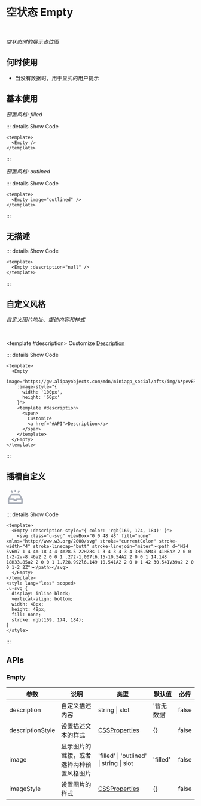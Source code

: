 # 空状态 Empty

<BackTop />
<Watermark fullscreen content="Vue Amazing UI" />

<br/>

*空状态时的展示占位图*

## 何时使用

- 当没有数据时，用于显式的用户提示

## 基本使用

*预置风格: filled*

<Empty />

::: details Show Code

```vue
<template>
  <Empty />
</template>
```

:::

*预置风格: outlined*

<Empty image="outlined" />

::: details Show Code

```vue
<template>
  <Empty image="outlined" />
</template>
```

:::

## 无描述

<Empty :description="null" />

::: details Show Code

```vue
<template>
  <Empty :description="null" />
</template>
```

:::

## 自定义风格

*自定义图片地址、描述内容和样式*

<br/>

<Empty
  image="https://gw.alipayobjects.com/mdn/miniapp_social/afts/img/A*pevERLJC9v0AAAAAAAAAAABjAQAAAQ/original"
  :image-style="{
    width: '100px',
    height: '60px'
  }">
  <template #description>
    <span>
      Customize
      <a href="#API">Description</a>
    </span>
  </template>
</Empty>

::: details Show Code

```vue
<template>
  <Empty
    image="https://gw.alipayobjects.com/mdn/miniapp_social/afts/img/A*pevERLJC9v0AAAAAAAAAAABjAQAAAQ/original"
    :image-style="{
      width: '100px',
      height: '60px'
    }">
    <template #description>
      <span>
        Customize
        <a href="#API">Description</a>
      </span>
    </template>
  </Empty>
</template>
```

:::

## 插槽自定义

<Empty :description-style="{ color: 'rgb(169, 174, 184)' }">
  <svg class="u-svg" viewBox="0 0 48 48" fill="none" xmlns="http://www.w3.org/2000/svg" stroke="currentColor" stroke-width="4" stroke-linecap="butt" stroke-linejoin="miter"><path d="M24 5v6m7 1 4-4m-18 4-4-4m28.5 22H28s-1 3-4 3-4-3-4-3H6.5M40 41H8a2 2 0 0 1-2-2v-8.46a2 2 0 0 1 .272-1.007l6.15-10.54A2 2 0 0 1 14.148 18H33.85a2 2 0 0 1 1.728.992l6.149 10.541A2 2 0 0 1 42 30.541V39a2 2 0 0 1-2 2Z"></path></svg>
</Empty>

<style lang="less" scoped>
.u-svg {
  display: inline-block;
  vertical-align: bottom;
  width: 48px;
  height: 48px;
  fill: none;
  stroke: rgb(169, 174, 184);
}
</style>

::: details Show Code

```vue
<template>
  <Empty :description-style="{ color: 'rgb(169, 174, 184)' }">
    <svg class="u-svg" viewBox="0 0 48 48" fill="none" xmlns="http://www.w3.org/2000/svg" stroke="currentColor" stroke-width="4" stroke-linecap="butt" stroke-linejoin="miter"><path d="M24 5v6m7 1 4-4m-18 4-4-4m28.5 22H28s-1 3-4 3-4-3-4-3H6.5M40 41H8a2 2 0 0 1-2-2v-8.46a2 2 0 0 1 .272-1.007l6.15-10.54A2 2 0 0 1 14.148 18H33.85a2 2 0 0 1 1.728.992l6.149 10.541A2 2 0 0 1 42 30.541V39a2 2 0 0 1-2 2Z"></path></svg>
  </Empty>
</template>
<style lang="less" scoped>
.u-svg {
  display: inline-block;
  vertical-align: bottom;
  width: 48px;
  height: 48px;
  fill: none;
  stroke: rgb(169, 174, 184);
}
</style>
```

:::

## APIs

### Empty

参数 | 说明 | 类型 | 默认值 | 必传
-- | -- | -- | -- | --
description | 自定义描述内容 | string &#124; slot | '暂无数据' | false
descriptionStyle | 设置描述文本的样式 | [CSSProperties](https://cn.vuejs.org/api/utility-types.html#cssproperties) | {} | false
image | 显示图片的链接，或者选择两种预置风格图片 | 'filled' &#124; 'outlined' &#124; string &#124; slot  | 'filled' | false
imageStyle | 设置图片的样式 | [CSSProperties](https://cn.vuejs.org/api/utility-types.html#cssproperties) | {} | false
